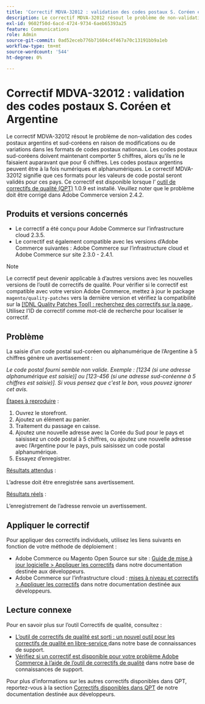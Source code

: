 ```yaml
---
title: 'Correctif MDVA-32012 : validation des codes postaux S. Coréen et Argentine'
description: Le correctif MDVA-32012 résout le problème de non-validation des codes postaux argentins et sud-coréens en raison de modifications ou de variations dans les formats de codes postaux nationaux. Les codes postaux sud-coréens doivent maintenant comporter 5 chiffres, alors qu’ils ne le faisaient auparavant que pour 6 chiffres. Les codes postaux argentins peuvent être à la fois numériques et alphanumériques. Le correctif MDVA-32012 signifie que ces formats pour les valeurs de code postal seront validés pour ces pays. Ce correctif est disponible lorsque l’[outil de correctifs de qualité (QPT)](/help/announcements/adobe-commerce-announcements/magento-quality-patches-released-new-tool-to-self-serve-quality-patches.md) 1.0.9 est installé. Veuillez noter que le problème doit être corrigé dans Adobe Commerce version 2.4.2.
exl-id: 9602f50d-6acd-4724-9734-6aeb65393a25
feature: Communications
role: Admin
source-git-commit: 0ad52eceb776b71604c4f467a70c13191bb9a1eb
workflow-type: tm+mt
source-wordcount: '544'
ht-degree: 0%

---
```


# Correctif MDVA-32012 : validation des codes postaux S. Coréen et Argentine

Le correctif MDVA-32012 résout le problème de non-validation des codes postaux argentins et sud-coréens en raison de modifications ou de variations dans les formats de codes postaux nationaux. Les codes postaux sud-coréens doivent maintenant comporter 5 chiffres, alors qu’ils ne le faisaient auparavant que pour 6 chiffres. Les codes postaux argentins peuvent être à la fois numériques et alphanumériques. Le correctif MDVA-32012 signifie que ces formats pour les valeurs de code postal seront validés pour ces pays. Ce correctif est disponible lorsque l’ [outil de correctifs de qualité (QPT)](/help/announcements/adobe-commerce-announcements/magento-quality-patches-released-new-tool-to-self-serve-quality-patches.md) 1.0.9 est installé. Veuillez noter que le problème doit être corrigé dans Adobe Commerce version 2.4.2.

## Produits et versions concernés

* Le correctif a été conçu pour Adobe Commerce sur l’infrastructure cloud 2.3.5.
* Le correctif est également compatible avec les versions d’Adobe Commerce suivantes : Adobe Commerce sur l’infrastructure cloud et Adobe Commerce sur site 2.3.0 - 2.4.1.

>[!NOTE]
>
>Le correctif peut devenir applicable à d’autres versions avec les nouvelles versions de l’outil de correctifs de qualité. Pour vérifier si le correctif est compatible avec votre version Adobe Commerce, mettez à jour le package `magento/quality-patches` vers la dernière version et vérifiez la compatibilité sur la [[!DNL Quality Patches Tool] : recherchez des correctifs sur la page ](https://devdocs.magento.com/quality-patches/tool.html#patch-grid). Utilisez l’ID de correctif comme mot-clé de recherche pour localiser le correctif.

## Problème

La saisie d’un code postal sud-coréen ou alphanumérique de l’Argentine à 5 chiffres génère un avertissement :

*Le code postal fourni semble non valide. Exemple : [1234 (si une adresse alphanumérique est saisie)] ou [123-456 (si une adresse sud-coréenne à 5 chiffres est saisie)]. Si vous pensez que c&#39;est le bon, vous pouvez ignorer cet avis.*

<u>Étapes à reproduire</u> :

1. Ouvrez le storefront.
1. Ajoutez un élément au panier.
1. Traitement du passage en caisse.
1. Ajoutez une nouvelle adresse avec la Corée du Sud pour le pays et saisissez un code postal à 5 chiffres, ou ajoutez une nouvelle adresse avec l’Argentine pour le pays, puis saisissez un code postal alphanumérique.
1. Essayez d’enregistrer.

<u>Résultats attendus</u> :

L’adresse doit être enregistrée sans avertissement.

<u>Résultats réels</u> :

L’enregistrement de l’adresse renvoie un avertissement.

## Appliquer le correctif

Pour appliquer des correctifs individuels, utilisez les liens suivants en fonction de votre méthode de déploiement :

* Adobe Commerce ou Magento Open Source sur site : [Guide de mise à jour logicielle > Appliquer les correctifs](https://devdocs.magento.com/guides/v2.4/comp-mgr/patching/mqp.html) dans notre documentation destinée aux développeurs.
* Adobe Commerce sur l’infrastructure cloud : [mises à niveau et correctifs > Appliquer les correctifs](https://devdocs.magento.com/cloud/project/project-patch.html) dans notre documentation destinée aux développeurs.

## Lecture connexe

Pour en savoir plus sur l’outil Correctifs de qualité, consultez :

* [ L’outil de correctifs de qualité est sorti : un nouvel outil pour les correctifs de qualité en libre-service ](/help/announcements/adobe-commerce-announcements/magento-quality-patches-released-new-tool-to-self-serve-quality-patches.md) dans notre base de connaissances de support.
* [Vérifiez si un correctif est disponible pour votre problème Adobe Commerce à l’aide de l’outil de correctifs de qualité](/help/support-tools/patches-available-in-qpt-tool/check-patch-for-magento-issue-with-magento-quality-patches.md) dans notre base de connaissances de support.

Pour plus d’informations sur les autres correctifs disponibles dans QPT, reportez-vous à la section [Correctifs disponibles dans QPT](https://devdocs.magento.com/quality-patches/tool.html#patch-grid) de notre documentation destinée aux développeurs.
